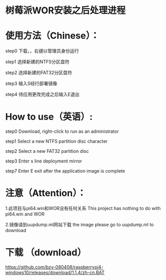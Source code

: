 # 树莓派WOR安装之后处理进程
# 使用方法（Chinese）：
 step0
 下载，，右键以管理员身份运行
 
 step1
 选择新建的NTFS分区盘符
 
 step2
 选择新建的FAT32分区盘符
 
 step3
 输入S经行部署镜像
 
 step4
 待应用更改完成之后输入E退出
 
# How to use（英语）:
 
 step0
 Download, right-click to run as an administrator
 
 step1
 Select a new NTFS partition disc character
 
 step2
 Select a new FAT32 partition disc
 
 step3
 Enter s line deployment mirror
 
 step7
 Enter E exit after the application image is complete
# 注意（Attention）：
 1.此项目与pi64.win和WOR没有任何关系
 This project has nothing to do with pi64.win and WOR

 2.镜像请到uupdump.ml网站下载
 the image please go to uupdump.ml to download
 
 # 下载 （download）
 https://github.com/bzy-080408/raspberrypi4-windows10/releases/download/1.1.4/zh-cn.BAT
